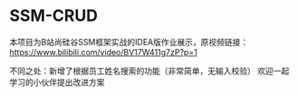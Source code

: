 # SSM-CRUD
本项目为B站尚硅谷SSM框架实战的IDEA版作业展示，原视频链接：https://www.bilibili.com/video/BV17W411g7zP?p=1

不同之处：新增了根据员工姓名搜索的功能（非常简单，无输入校验）
欢迎一起学习的小伙伴提出改进方案
